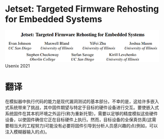 # Jetset: Targeted Firmware Rehosting for Embedded Systems

![](images/Pasted%20image%2020231009145619.png)
Usenix 2021
# 翻译
在模拟器中执行代码的能力是现代漏洞测试的基本部分。不幸的是，这给许多嵌入式系统带来了挑战，其中固件期望与特定于目标的硬件设备进行交互。要使嵌入式系统固件在其本机环境之外运行(称为重新托管)，需要以足够的精度模拟这些硬件设备，以使固件确信它正在目标硬件上执行。然而，目标设备的全保真仿真(这需要相当大的工程努力)可能没有必要将固件引导到分析人员感兴趣的点(例如，可以注入模糊器输入的点)。

